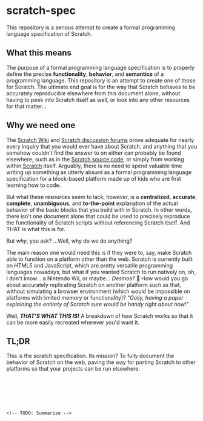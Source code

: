 # scratch-spec
This repository is a serious attempt to create a formal programming language specification of Scratch.

## What this means
The purpose of a formal programming language specification is to properly define the precise **functionality**, **behavior**, and **semantics** of a programming language. This repository is an attempt to create one of those for Scratch. The ultimate end goal is for the way that Scratch behaves to be accurately reproducible elsewhere from this document alone, without having to peek into Scratch itself as well, or look into any other resources for that matter...

## Why we need one
The [Scratch Wiki](https://scratch-wiki.info/) and [Scratch discussion forums](https://scratch.mit.edu/discuss/) prove adequate for nearly every inquiry that you would ever have about Scratch, and anything that you somehow couldn't find the answer to on either can probably be found elsewhere, such as in the [Scratch source code](https://github.com/scratchfoundation/scratch-vm), or simply from working within [Scratch](https://scratch.mit.edu/) itself. Arguably, there is no need to spend valuable time writing up something as utterly absurd as a formal programming language specification for a block-based platform made up of kids who are first learning how to code.

But what these resources seem to lack, however, is a **centralized**, **accurate**, **complete**, **unambiguous**, and **to-the-point** explanation of the actual behavior of the basic blocks that you build with in Scratch. In other words, there isn't one document alone that could be used to precisely reproduce the functionality of Scratch scripts without referencing Scratch itself. And THAT is what this is for.

But _why_, you ask? ...Well, why do we do anything?

The main reason one would need this is if they were to, say, make Scratch able to function on a platform other than the web. Scratch is currently built on HTML5 and JavaScript, which are pretty versatile programming languages nowadays, but what if you wanted Scratch to run natively on, oh, I don't know... a Nintendo Wii, or maybe... _Desmos?_ 🤯 How would you go about accurately replicating Scratch on another platform such as that, without simulating a browser environment (which would be impossible on platforms with limited memory or functionality)? _"Golly, having a paper explaining the entirety of Scratch sure would be handy right about now!"_

Well, ***THAT'S WHAT THIS IS!*** A breakdown of how Scratch works so that it can be more easily recreated wherever you'd want it.

## TL;DR
This is the scratch specification. Its mission? To fully document the behavior of Scratch on the web, paving the way for porting Scratch to other platforms so that your projects can be run elsewhere.
\
\
\
\
\
\
\
`<!-- TODO: Summarize -->`

